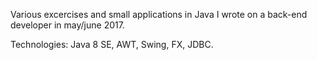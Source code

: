 Various excercises and small applications in Java I wrote on a back-end developer in may/june 2017.

Technologies: Java 8 SE, AWT, Swing, FX, JDBC.
